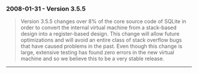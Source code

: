 ### 2008\-01\-31 \- Version 3\.5\.5


> Version 3\.5\.5 changes over 8% of the core source code of SQLite in order
>  to convert the internal virtual machine from a stack\-based design into
>  a register\-based design. This change will allow future optimizations
>  and will avoid an entire class of stack overflow bugs that have caused
>  problems in the past. Even though this change is large, extensive testing
>  has found zero errors in the new virtual machine and so we believe this
>  to be a very stable release.



---

